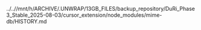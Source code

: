 ../..//mnt/h/ARCHIVE/.UNWRAP/13GB_FILES/backup_repository/DuRi_Phase3_Stable_2025-08-03/cursor_extension/node_modules/mime-db/HISTORY.md